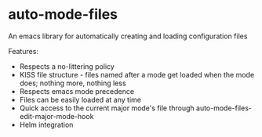 # auto-mode-files
An emacs library for automatically creating and loading configuration files

Features:
 - Respects a no-littering policy
 - KISS file structure - files named after a mode get loaded when the mode does; nothing more, nothing less
 - Respects emacs mode precedence
 - Files can be easily loaded at any time
 - Quick access to the current major mode's file through auto-mode-files-edit-major-mode-hook
 - Helm integration
